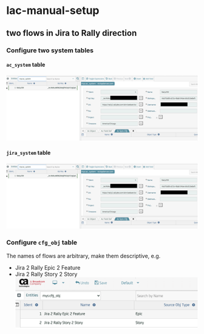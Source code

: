 # lac-manual-setup

## two flows in Jira to Rally direction

### Configure two system tables

#### `ac_system` table  
![ac_system](img/ac_system-J2R-S2S.png "ac_system")
#### `jira_system` table  
![jira_system](img/ac_system-J2R-S2S.png "jira_system")


### Configure `cfg_obj` table  
The names of flows are arbitrary, make them descriptive, e.g.
* Jira 2 Rally Epic 2 Feature 
* Jira 2 Rally Story 2 Story
![cfg_obj](img/two-flows.png "cfg_obj")
